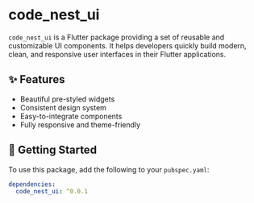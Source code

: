 # code_nest_ui

`code_nest_ui` is a Flutter package providing a set of reusable and customizable UI components. It helps developers quickly build modern, clean, and responsive user interfaces in their Flutter applications.

## ✨ Features

- Beautiful pre-styled widgets
- Consistent design system
- Easy-to-integrate components
- Fully responsive and theme-friendly

## 🚀 Getting Started

To use this package, add the following to your `pubspec.yaml`:

```yaml
dependencies:
  code_nest_ui: ^0.0.1
